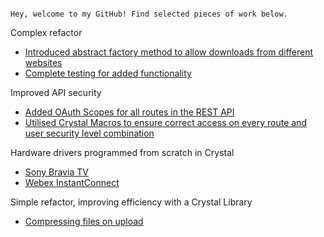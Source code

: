 ```

Hey, welcome to my GitHub! Find selected pieces of work below.

```

Complex refactor

* [Introduced abstract factory method to allow downloads from different websites](https://github.com/PlaceOS/frontend-loader/pull/47/files#diff-db9f584a03fd5066b681d012cd07cc0f4fd517c20f7990497aafaa7e09d37212)
* [Complete testing for added functionality](https://github.com/PlaceOS/frontend-loader/pull/47/files#diff-e01161a27379381b8430064b4a036e93889ef3afede0f5a315843d86145d314c)

Improved API security

* [Added OAuth Scopes for all routes in the REST API](https://github.com/PlaceOS/rest-api/pull/169/files#diff-5e17322a30470576481f32bb6dfa80555b495ae1e8b537513e2cc4b6144e4018)
* [Utilised Crystal Macros to ensure correct access on every route and user security level combination](https://github.com/PlaceOS/rest-api/pull/169/files#diff-4d252a7ffe270354481c6608fd5f529e94f9ffe6eb895d18a51bc01cf82c301b)

Hardware drivers programmed from scratch in Crystal

* [Sony Bravia TV](https://github.com/PlaceOS/drivers/blob/master/drivers/sony/displays/bravia.cr)
* [Webex InstantConnect](https://github.com/PlaceOS/drivers/pull/283/files)

Simple refactor, improving efficiency with a Crystal Library

* [Compressing files on upload](https://github.com/PlaceOS/build/pull/37/files#diff-a19f9b3214ee62b8f47fc1f925e9bd78d471ea80fee94440caa6898bc8812ece)

